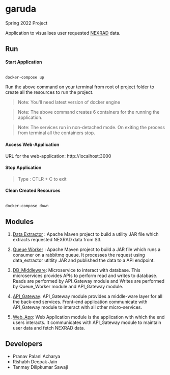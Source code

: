 # garuda

Spring 2022 Project

Application to visualises user requested [NEXRAD](https://www.ncei.noaa.gov/products/radar/next-generation-weather-radar) data.

## Run

#### Start Application

```sh

docker-compose up

```

Run the above command on your terminal from root of project folder to create all the resources to run the project.

> Note: You'll need latest version of docker engine

> Note: The above command creates 6 containers for the running the application.

> Note: The services run in non-detached mode. On exiting the process from terminal all the containers stop.

#### Access Web-Application

URL for the web-application: http://localhost:3000

#### Stop Application

> Type : CTLR + C to exit

#### Clean Created Resources

```sh

docker-compose down

```

## Modules

1. [Data Extractor](./data_extractor/README.md) : Apache Maven project to build a utility JAR file which extracts requested NEXRAD data from S3.

2. [Queue Worker](./queue_worker/README.md) : Apache Maven project to build a JAR file which runs a consumer on a rabbitmq queue. It processes the request using data_extractor utitlity JAR and published the data to a API endpoint.

3. [DB_Middleware](./db_middleware/README.md): Microservice to interact with database. This microservices provides APIs to perform read and writes to database. Reads are performed by API_Gateway module and Writes are performed by Queue_Worker module and API_Gateway module.

4. [API_Gateway](./apigateway/README.md): API_Gateway module provides a middle-ware layer for all the back-end services. Front-end application communicate with API_Gateway module to interact with all other micro-services.

5. [Web_App](./web_app/README.md): Web Application module is the application with which the end users interacts. It communicates with API_Gateway module to maintain user data and fetch NEXRAD data.

## Developers

- Pranav Palani Acharya
- Rishabh Deepak Jain
- Tanmay Dilipkumar Sawaji
